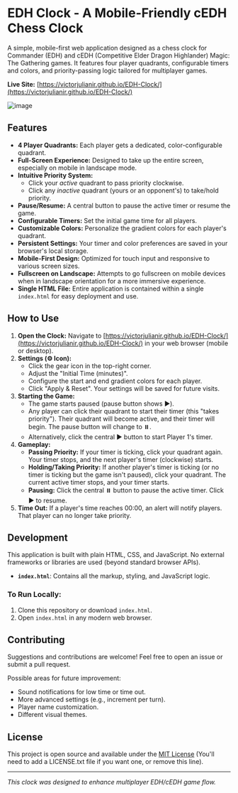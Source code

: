# EDH Clock - A Mobile-Friendly cEDH Chess Clock

A simple, mobile-first web application designed as a chess clock for Commander (EDH) and cEDH (Competitive Elder Dragon Highlander) Magic: The Gathering games. It features four player quadrants, configurable timers and colors, and priority-passing logic tailored for multiplayer games.

**Live Site:** [https://victorjulianir.github.io/EDH-Clock/](https://victorjulianir.github.io/EDH-Clock/)

![image](https://github.com/user-attachments/assets/63c25c0d-cd26-435a-b765-d74a2e103e3c)

## Features

*   **4 Player Quadrants:** Each player gets a dedicated, color-configurable quadrant.
*   **Full-Screen Experience:** Designed to take up the entire screen, especially on mobile in landscape mode.
*   **Intuitive Priority System:**
    *   Click your *active* quadrant to pass priority clockwise.
    *   Click any *inactive* quadrant (yours or an opponent's) to take/hold priority.
*   **Pause/Resume:** A central button to pause the active timer or resume the game.
*   **Configurable Timers:** Set the initial game time for all players.
*   **Customizable Colors:** Personalize the gradient colors for each player's quadrant.
*   **Persistent Settings:** Your timer and color preferences are saved in your browser's local storage.
*   **Mobile-First Design:** Optimized for touch input and responsive to various screen sizes.
*   **Fullscreen on Landscape:** Attempts to go fullscreen on mobile devices when in landscape orientation for a more immersive experience.
*   **Single HTML File:** Entire application is contained within a single `index.html` for easy deployment and use.

## How to Use

1.  **Open the Clock:** Navigate to [https://victorjulianir.github.io/EDH-Clock/](https://victorjulianir.github.io/EDH-Clock/) in your web browser (mobile or desktop).
2.  **Settings (⚙️ Icon):**
    *   Click the gear icon in the top-right corner.
    *   Adjust the "Initial Time (minutes)".
    *   Configure the start and end gradient colors for each player.
    *   Click "Apply & Reset". Your settings will be saved for future visits.
3.  **Starting the Game:**
    *   The game starts paused (pause button shows ▶️).
    *   Any player can click their quadrant to start their timer (this "takes priority"). Their quadrant will become active, and their timer will begin. The pause button will change to ⏸️.
    *   Alternatively, click the central ▶️ button to start Player 1's timer.
4.  **Gameplay:**
    *   **Passing Priority:** If your timer is ticking, click your quadrant again. Your timer stops, and the next player's timer (clockwise) starts.
    *   **Holding/Taking Priority:** If another player's timer is ticking (or no timer is ticking but the game isn't paused), click your quadrant. The current active timer stops, and your timer starts.
    *   **Pausing:** Click the central ⏸️ button to pause the active timer. Click ▶️ to resume.
5.  **Time Out:** If a player's time reaches 00:00, an alert will notify players. That player can no longer take priority.

## Development

This application is built with plain HTML, CSS, and JavaScript. No external frameworks or libraries are used (beyond standard browser APIs).

*   **`index.html`**: Contains all the markup, styling, and JavaScript logic.

### To Run Locally:

1.  Clone this repository or download `index.html`.
2.  Open `index.html` in any modern web browser.

## Contributing

Suggestions and contributions are welcome! Feel free to open an issue or submit a pull request.

Possible areas for future improvement:
*   Sound notifications for low time or time out.
*   More advanced settings (e.g., increment per turn).
*   Player name customization.
*   Different visual themes.

## License

This project is open source and available under the [MIT License](LICENSE.txt) (You'll need to add a LICENSE.txt file if you want one, or remove this line).

---

*This clock was designed to enhance multiplayer EDH/cEDH game flow.*
